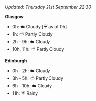 *Updated: Thursday 21st September 22:30*

**Glasgow**

* 0h: :cloud: Cloudy [:umbrella: as of 0h]
* 1h: :partly_sunny: Partly Cloudy
* 2h - 9h: :cloud: Cloudy
* 10h, 11h: :partly_sunny: Partly Cloudy

**Edinburgh**

* 0h - 2h: :cloud: Cloudy
* 3h - 5h: :partly_sunny: Partly Cloudy
* 6h - 10h: :cloud: Cloudy
* 11h: :umbrella: Rainy
